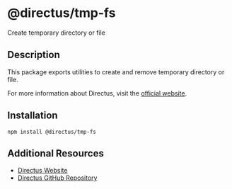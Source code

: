 # @directus/tmp-fs

Create temporary directory or file

## Description

This package exports utilities to create and remove temporary directory or file.

For more information about Directus, visit the [official website](https://directus.io).

## Installation

```shell
npm install @directus/tmp-fs
```

## Additional Resources

- [Directus Website](https://directus.io)
- [Directus GitHub Repository](https://github.com/directus/directus)
